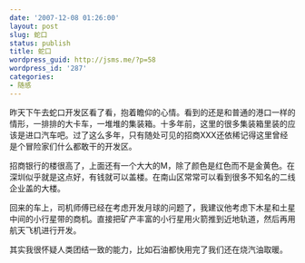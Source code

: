 ```yaml
---
date: '2007-12-08 01:26:00'
layout: post
slug: 蛇口
status: publish
title: 蛇口
wordpress_guid: http://jsms.me/?p=58
wordpress_id: '287'
categories:
- 随感
---
```


昨天下午去蛇口开发区看了看，抱着瞻仰的心情。看到的还是和普通的港口一样的情形，一排排的大卡车，一堆堆的集装箱。十多年前，这里的很多集装箱里装的应该是进口汽车吧。过了这么多年，只有随处可见的招商XXX还依稀记得这里曾经是个冒险家们什么都敢干的开发区。

招商银行的楼很高了，上面还有一个大大的M，除了颜色是红色而不是金黄色。在深圳似乎就是这点好，有钱就可以盖楼。在南山区常常可以看到很多不知名的二线企业盖的大楼。

回来的车上，司机师傅已经在考虑开发月球的问题了，我建议他考虑下木星和土星中间的小行星带的商机。直接把矿产丰富的小行星用火箭推到近地轨道，然后再用航天飞机进行开发。

其实我很怀疑人类团结一致的能力，比如石油都快用完了我们还在烧汽油取暖。
